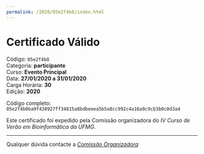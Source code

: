 ```yaml
---
permalink: /2020/05e2f4b8/index.html
---
```


# Certificado Válido

Código: `05e2f4b8`<br>
Categoria: **participante**<br>
Curso: **Evento Principal**<br>
Data: **27/01/2020 a 31/01/2020**<br>
Carga Horária: **30**<br>
Edição: **2020**<br>


Código completo: `05e2f4b8ba9f438927ff34815a8bdbeeea5b5a8cc992c4a16a9c9cb3b0c8d3a4`


Este certificado foi expedido pela Comissão organizadora do *IV Curso de Verão em Bioinformática da UFMG*.

----

Qualquer dúvida contacte a [_Comissão Organizadora_](<mailto:cursobioinfoufmg@gmail.com$subject=[Certificados]>)

